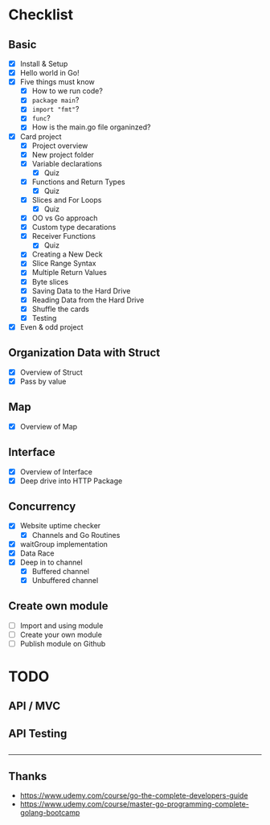 # Checklist

## Basic

- [x] Install & Setup
- [x] Hello world in Go!
- [x] Five things must know
    - [x] How to we run code?
    - [x] `package main`?
    - [x] `import "fmt"`?
    - [x] `func`?
    - [x] How is the main.go file organinzed?
- [x] Card project
    - [x] Project overview
    - [x] New project folder
    - [x] Variable declarations
        - [x] Quiz
    - [x] Functions and Return Types
        - [x] Quiz
    - [x] Slices and For Loops
        - [x] Quiz
    - [x] OO vs Go approach
    - [x] Custom type decarations
    - [x] Receiver Functions
        - [x] Quiz
    - [x] Creating a New Deck
    - [x] Slice Range Syntax
    - [x] Multiple Return Values
    - [x] Byte slices
    - [x] Saving Data to the Hard Drive 
    - [x] Reading Data from the Hard Drive
    - [x] Shuffle the cards
    - [x] Testing
- [x] Even & odd project

## Organization Data with Struct
- [x] Overview of Struct
- [X] Pass by value

## Map
- [x] Overview of Map

## Interface
- [x] Overview of Interface
- [X] Deep drive into HTTP Package

## Concurrency
- [x] Website uptime checker
    - [x] Channels and Go Routines
- [x] waitGroup implementation
- [x] Data Race
- [x] Deep in to channel
    - [x] Buffered channel
    - [x] Unbuffered channel

## Create own module
- [ ] Import and using module
- [ ] Create your own module
- [ ] Publish module on Github

# TODO

## API / MVC

## API Testing

## 

---

## Thanks

- https://www.udemy.com/course/go-the-complete-developers-guide
- https://www.udemy.com/course/master-go-programming-complete-golang-bootcamp